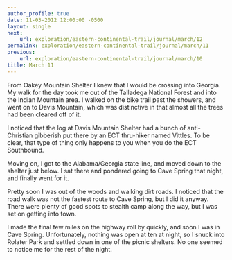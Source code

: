 ```yaml
---
author_profile: true
date: 11-03-2012 12:00:00 -0500
layout: single
next:
    url: exploration/eastern-continental-trail/journal/march/12
permalink: exploration/eastern-continental-trail/journal/march/11
previous:
    url: exploration/eastern-continental-trail/journal/march/10
title: March 11
---
```

From Oakey Mountain Shelter I knew that I would be crossing into Georgia. My walk for the day took me out of the Talladega National Forest and into the Indian Mountain area. I walked on the bike trail past the showers, and went on to Davis Mountain, which was distinctive in that almost all the trees had been cleared off of it.

I noticed that the log at Davis Mountain Shelter had a bunch of anti-Christian gibberish put there by an ECT thru-hiker named Vittles. To be clear, that type of thing only happens to you when you do the ECT Southbound.

Moving on, I got to the Alabama/Georgia state line, and moved down to the shelter just below. I sat there and pondered going to Cave Spring that night, and finally went for it.

Pretty soon I was out of the woods and walking dirt roads. I noticed that the road walk was not the fastest route to Cave Spring, but I did it anyway. There were plenty of good spots to stealth camp along the way, but I was set on getting into town.

I made the final few miles on the highway roll by quickly, and soon I was in Cave Spring. Unfortunately, nothing was open at ten at night, so I snuck into Rolater Park and settled down in one of the picnic shelters. No one seemed to notice me for the rest of the night.